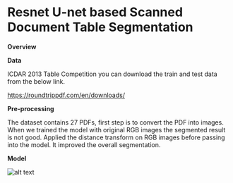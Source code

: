 # Resnet U-net based Scanned Document Table Segmentation

**Overview**

**Data**

ICDAR 2013 Table Competition you can download the train and test data from the below link.

https://roundtrippdf.com/en/downloads/

**Pre-processing**

The dataset contains 27 PDFs, first step is to convert the PDF into images. When we trained the model with original RGB images the segmented result is not good. Applied the distance transform on RGB images before passing into the model. It improved the overall segmentation. 



**Model**

![alt text](https://github.com/sabaridsn/DocumentTableSeg/blob/master/Presentation1.jpg)

